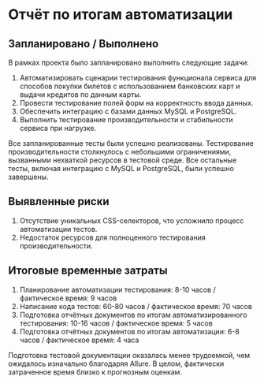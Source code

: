 # Отчёт по итогам автоматизации

## Запланировано / Выполнено
В рамках проекта было запланировано выполнить следующие задачи:
1. Автоматизировать сценарии тестирования функционала сервиса для способов покупки билетов с использованием банковских карт и выдачи кредитов по данным карты.
2. Провести тестирование полей форм на корректность ввода данных.
3. Обеспечить интеграцию с базами данных MySQL и PostgreSQL.
4. Выполнить тестирование производительности и стабильности сервиса при нагрузке.

Все запланированные тесты были успешно реализованы. Тестирование производительности столкнулось с небольшими ограничениями, вызванными нехваткой ресурсов в тестовой среде. Все остальные тесты, включая интеграцию с MySQL и PostgreSQL, были успешно завершены.

## Выявленные риски
1. Отсутствие уникальных CSS-селекторов, что усложнило процесс автоматизации тестов.
2. Недостаток ресурсов для полноценного тестирования производительности.

## Итоговые временные затраты
1. Планирование автоматизации тестирования: 8-10 часов / фактическое время: 9 часов
2. Написание кода тестов: 60-80 часов / фактическое время: 70 часов
3. Подготовка отчётных документов по итогам автоматизированного тестирования: 10-16 часов / фактическое время: 5 часов
4. Подготовка отчётных документов по итогам автоматизации: 6-8 часов / фактическое время: 4 часа

Подготовка тестовой документации оказалась менее трудоемкой, чем ожидалось изначально благодаряя Allure. В целом, фактически затраченное время близко к прогнозным оценкам.
